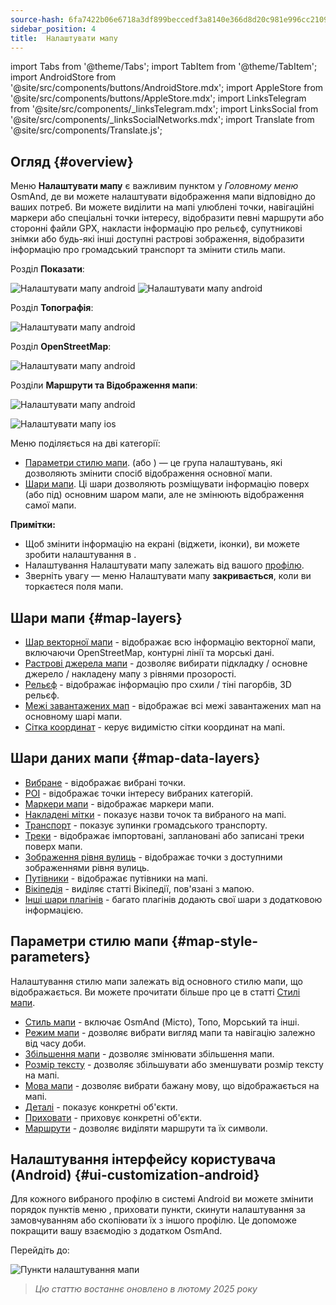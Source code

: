 ```yaml
---
source-hash: 6fa7422b06e6718a3df899beccedf3a8140e366d8d20c981e996cc2109415a71
sidebar_position: 4
title:  Налаштувати мапу
---
```

import Tabs from '@theme/Tabs';
import TabItem from '@theme/TabItem';
import AndroidStore from '@site/src/components/buttons/AndroidStore.mdx';
import AppleStore from '@site/src/components/buttons/AppleStore.mdx';
import LinksTelegram from '@site/src/components/_linksTelegram.mdx';
import LinksSocial from '@site/src/components/_linksSocialNetworks.mdx';
import Translate from '@site/src/components/Translate.js';



## Огляд {#overview}

Меню **Налаштувати мапу** є важливим пунктом у *Головному меню* OsmAnd, де ви можете налаштувати відображення мапи відповідно до ваших потреб. Ви можете виділити на мапі улюблені точки, навігаційні маркери або спеціальні точки інтересу, відобразити певні маршрути або сторонні файли GPX, накласти інформацію про рельєф, супутникові знімки або будь-які інші доступні растрові зображення, відобразити інформацію про громадський транспорт та змінити стиль мапи.

<Tabs groupId="operating-systems">

<TabItem value="android" label="Android">

Розділ **Показати**:

![Налаштувати мапу android](@site/static/img/map/configure_map_show1_andr.png) ![Налаштувати мапу android](@site/static/img/map/configure_map_show2_andr.png)

Розділ **Топографія**:

![Налаштувати мапу android](@site/static/img/map/configure_map_topography_andr.png)

Розділ **OpenStreetMap**:

![Налаштувати мапу android](@site/static/img/map/configure_map_osm_andr.png)

Розділи **Маршрути та Відображення мапи**:

![Налаштувати мапу android](@site/static/img/map/configure_map_routes&Map_rendering_andr.png)

</TabItem>

<TabItem value="ios" label="iOS">

![Налаштувати мапу ios](@site/static/img/map/configure-map-ios.png)

</TabItem>

</Tabs>


Меню **<Translate android="true" ids="configure_map"/>** поділяється на дві категорії:

- [Параметри стилю мапи](#map-style-parameters). **<Translate android="true" ids="map_widget_map_rendering"/>** (або **<Translate ios="true" ids="map_widget_renderer"/>**) — це група налаштувань, які дозволяють змінити спосіб відображення основної мапи.
- [Шари мапи](#map-layers). Ці шари дозволяють розміщувати інформацію поверх (або під) основним шаром мапи, але не змінюють відображення самої мапи.

**Примітки:**

- Щоб змінити інформацію на екрані (віджети, іконки), ви можете зробити налаштування в [<Translate android="true" ids="layer_map_appearance"/>](../widgets/index.md).
- Налаштування Налаштувати мапу залежать від вашого [профілю](../personal/profiles.md).
- Зверніть увагу — меню Налаштувати мапу **закривається**, коли ви торкаєтеся поля мапи.

## Шари мапи {#map-layers}

- [Шар векторної мапи](../map/vector-maps.md) - відображає всю інформацію векторної мапи, включаючи OpenStreetMap, контурні лінії та морські дані.
- [Растрові джерела мапи](../map/raster-maps.md#select-map-as-main--underlay--overlay-layer) - дозволяє вибирати підкладку / основне джерело / накладену мапу з рівнями прозорості.
- [Рельєф](../plugins/topography.md#configure-map-view) - відображає інформацію про схили / тіні пагорбів, 3D рельєф.
- [Межі завантажених мап](../map/vector-maps.md#show-borders) - відображає всі межі завантажених мап на основному шарі мапи.
- [Сітка координат](../map/vector-maps.md#coordinates-grid) - керує видимістю сітки координат на мапі.

## Шари даних мапи {#map-data-layers}

   - [Вибране](../map/point-layers-on-map.md) - відображає вибрані точки.
   - [POI](../map/point-layers-on-map.md) - відображає точки інтересу вибраних категорій.
   - [Маркери мапи](../map/point-layers-on-map.md) - відображає маркери мапи.
   - [Накладені мітки](../map/point-layers-on-map.md) - показує назви точок та вибраного на мапі.
   - [Транспорт](../map/vector-maps.md#transport) - показує зупинки громадського транспорту.
   - [Треки](../map/tracks/index.md) - відображає імпортовані, заплановані або записані треки поверх мапи.
   - [Зображення рівня вулиць](../plugins/mapillary.md#viewing-images) - відображає точки з доступними зображеннями рівня вулиць.
   - [Путівники](../plan-route/travel-guides.md) - відображає путівники на мапі.
   - [Вікіпедія](../plugins/wikipedia.md) - виділяє статті Вікіпедії, пов'язані з мапою.
   - [Інші шари плагінів](../plugins/index.md#configure-a-plugin) - багато плагінів додають свої шари з додатковою інформацією.

## Параметри стилю мапи {#map-style-parameters}

Налаштування стилю мапи залежать від основного стилю мапи, що відображається. Ви можете прочитати більше про це в статті [Стилі мапи](../map/vector-maps).

   - [Стиль мапи](../map/vector-maps.md#default-map-styles) - включає OsmAnd (Місто), Топо, Морський та інші.
   - [Режим мапи](../map/vector-maps.md#map-mode) - дозволяє вибрати вигляд мапи та навігацію залежно від часу доби.
   - [Збільшення мапи](../map/vector-maps.md#map-magnifier) - дозволяє змінювати збільшення мапи.
   - [Розмір тексту](../map/vector-maps.md#text-size) - дозволяє збільшувати або зменшувати розмір тексту на мапі.
   - [Мова мапи](../map/vector-maps.md#map-language) - дозволяє вибрати бажану мову, що відображається на мапі.
   - [Деталі](../map/vector-maps.md#details) - показує конкретні об'єкти.
   - [Приховати](../map/vector-maps.md#hide) - приховує конкретні об'єкти.
   - [Маршрути](../map/vector-maps.md#routes) - дозволяє виділяти маршрути та їх символи.


## Налаштування інтерфейсу користувача (Android) {#ui-customization-android}

Для кожного вибраного профілю в системі Android ви можете змінити порядок пунктів меню <Translate android="true" ids="configure_map"/>, приховати пункти, скинути налаштування за замовчуванням або скопіювати їх з іншого профілю. Це допоможе покращити вашу взаємодію з додатком OsmAnd.

Перейдіть до: *<Translate android="true" ids="shared_string_menu,configure_profile,ui_customization,configure_map"/>*

![Пункти налаштування мапи](@site/static/img/settings/configure-screen-ui-customization.png)


> *Цю статтю востаннє оновлено в лютому 2025 року*